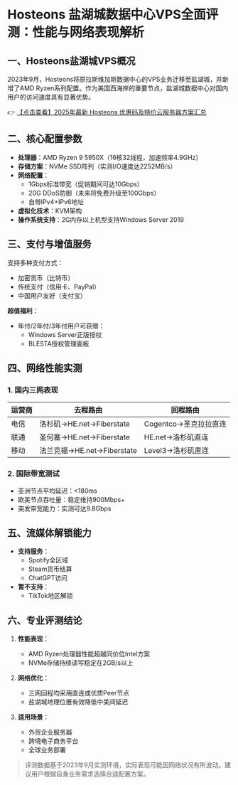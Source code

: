 # Hosteons 盐湖城数据中心VPS全面评测：性能与网络表现解析

## 一、Hosteons盐湖城VPS概况
2023年9月，Hosteons将原拉斯维加斯数据中心的VPS业务迁移至盐湖城，并新增了AMD Ryzen系列配置。作为美国西海岸的重要节点，盐湖城数据中心对国内用户的访问速度具有显著优势。

👉 [【点击查看】2025年最新 Hosteons 优惠码及特价云服务器方案汇总](https://bit.ly/hosteons)

## 二、核心配置参数
- **处理器**：AMD Ryzen 9 5950X（16核32线程，加速频率4.9GHz）
- **存储方案**：NVMe SSD阵列（实测I/O速度达2252MB/s）
- **网络配置**：
  - 1Gbps标准带宽（促销期间可达10Gbps）
  - 20G DDoS防御（未来将免费升级至100Gbps）
  - 自带IPv4+IPv6地址
- **虚拟化技术**：KVM架构
- **操作系统支持**：2G内存以上机型支持Windows Server 2019

## 三、支付与增值服务
支持多种支付方式：
- 加密货币（比特币）
- 传统支付（信用卡、PayPal）
- 中国用户友好（支付宝）

**超值福利**：
- 年付/2年付/3年付用户可获赠：
  - Windows Server正版授权
  - BLESTA授权管理面板

## 四、网络性能实测
### 1. 国内三网表现
| 运营商 | 去程路由 | 回程路由 |
|--------|----------|----------|
| 电信   | 洛杉矶→HE.net→Fiberstate | Cogentco→圣克拉拉直连 |
| 联通   | 圣何塞→HE.net→Fiberstate | HE.net→洛杉矶直连 |
| 移动   | 法兰克福→HE.net→Fiberstate | Level3→洛杉矶直连 |

### 2. 国际带宽测试
- 亚洲节点平均延迟：<180ms
- 欧美节点吞吐量：稳定维持900Mbps+
- 突发带宽能力：实测可达9.8Gbps

## 五、流媒体解锁能力
- **支持服务**：
  - Spotify全区域
  - Steam货币结算
  - ChatGPT访问
- **暂不支持**：
  - TikTok地区解锁

## 六、专业评测结论
1. **性能表现**：
   - AMD Ryzen处理器性能超越同价位Intel方案
   - NVMe存储持续读写稳定在2GB/s以上

2. **网络优化**：
   - 三网回程均采用直连或优质Peer节点
   - 盐湖城地理位置有效降低中美间延迟

3. **适用场景**：
   - 外贸企业服务器
   - 跨境电子商务平台
   - 全球业务部署

> 评测数据基于2023年9月实测环境，实际表现可能因网络状况有所波动。建议用户根据自身业务需求选择合适配置方案。
